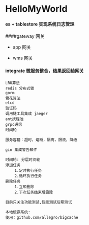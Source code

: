 # HelloMyWorld

#### es + tablestore 实现系统日志管理

####gateway 网关
* app 网关
    
* wms 网关

#### integrate 微服务整合，结果返回给网关

````
LRU算法
redis 分布式锁
gorm
雪花算法
etcd
验证码
调用链工具集成 jaeger
ant携程池
grpc通信
时间轮

服务容错：超时，熔断，隔离，限流，降级

gin 集成警告邮件
````

````
时间轮: 分层时间轮
添加任务
    1.定时执行任务   
    2.循环执行任务
删除任务
    1.立即删除
    2.下次任务结束后删除

````


````
目前只关注功能测试,性能测试后期测试
````

````
本地缓存系统:
使用：github.com/allegro/bigcache